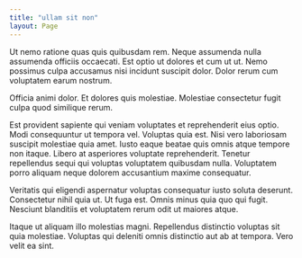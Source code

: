 ```yaml
---
title: "ullam sit non"
layout: Page
---
```

Ut nemo ratione quas quis quibusdam rem. Neque assumenda nulla assumenda officiis occaecati. Est optio ut dolores et cum ut ut. Nemo possimus culpa accusamus nisi incidunt suscipit dolor. Dolor rerum cum voluptatem earum nostrum.
 Officia animi dolor. Et dolores quis molestiae. Molestiae consectetur fugit culpa quod similique rerum.
 Est provident sapiente qui veniam voluptates et reprehenderit eius optio. Modi consequuntur ut tempora vel. Voluptas quia est.
Nisi vero laboriosam suscipit molestiae quia amet. Iusto eaque beatae quis omnis atque tempore non itaque. Libero at asperiores voluptate reprehenderit. Tenetur repellendus sequi qui voluptas voluptatem quibusdam nulla. Voluptatem porro aliquam neque dolorem accusantium maxime consequatur.
 Veritatis qui eligendi aspernatur voluptas consequatur iusto soluta deserunt. Consectetur nihil quia ut. Ut fuga est. Omnis minus quia quo qui fugit. Nesciunt blanditiis et voluptatem rerum odit ut maiores atque.
 Itaque ut aliquam illo molestias magni. Repellendus distinctio voluptas sit quia molestiae. Voluptas qui deleniti omnis distinctio aut ab at tempora. Vero velit ea sint.
